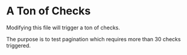 # A Ton of Checks

Modifying this file will trigger a ton of checks.

The purpose is to test pagination which requires more than 30 checks triggered.

<!--
    Random content for testing: test8
-->
